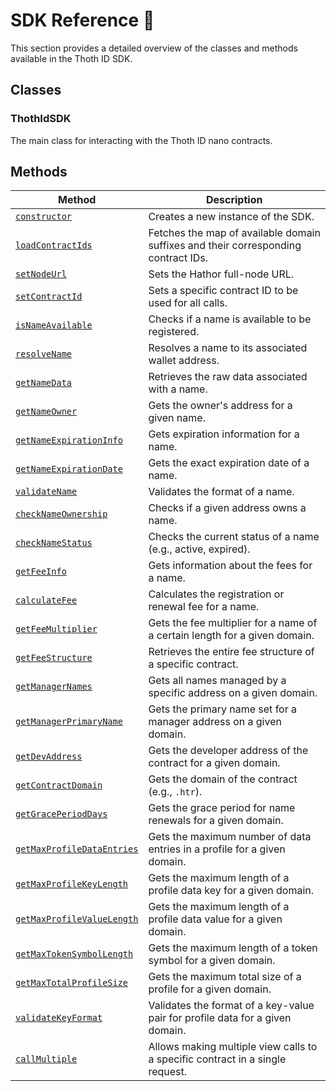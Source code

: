 # SDK Reference 📖

This section provides a detailed overview of the classes and methods available in the Thoth ID SDK.

## Classes

### ThothIdSDK

The main class for interacting with the Thoth ID nano contracts.

## Methods

| Method | Description |
| --- | --- |
| [`constructor`](sdk-reference/constructor.md) | Creates a new instance of the SDK. |
| [`loadContractIds`](sdk-reference/loadContractIds.md) | Fetches the map of available domain suffixes and their corresponding contract IDs. |
| [`setNodeUrl`](sdk-reference/setNodeUrl.md) | Sets the Hathor full-node URL. |
| [`setContractId`](sdk-reference/setContractId.md) | Sets a specific contract ID to be used for all calls. |
| [`isNameAvailable`](sdk-reference/isNameAvailable.md) | Checks if a name is available to be registered. |
| [`resolveName`](sdk-reference/resolveName.md) | Resolves a name to its associated wallet address. |
| [`getNameData`](sdk-reference/getNameData.md) | Retrieves the raw data associated with a name. |
| [`getNameOwner`](sdk-reference/getNameOwner.md) | Gets the owner's address for a given name. |
| [`getNameExpirationInfo`](sdk-reference/getNameExpirationInfo.md) | Gets expiration information for a name. |
| [`getNameExpirationDate`](sdk-reference/getNameExpirationDate.md) | Gets the exact expiration date of a name. |
| [`validateName`](sdk-reference/validateName.md) | Validates the format of a name. |
| [`checkNameOwnership`](sdk-reference/checkNameOwnership.md) | Checks if a given address owns a name. |
| [`checkNameStatus`](sdk-reference/checkNameStatus.md) | Checks the current status of a name (e.g., active, expired). |
| [`getFeeInfo`](sdk-reference/getFeeInfo.md) | Gets information about the fees for a name. |
| [`calculateFee`](sdk-reference/calculateFee.md) | Calculates the registration or renewal fee for a name. |
| [`getFeeMultiplier`](sdk-reference/getFeeMultiplier.md) | Gets the fee multiplier for a name of a certain length for a given domain. |
| [`getFeeStructure`](sdk-reference/getFeeStructure.md) | Retrieves the entire fee structure of a specific contract. |
| [`getManagerNames`](sdk-reference/getManagerNames.md) | Gets all names managed by a specific address on a given domain. |
| [`getManagerPrimaryName`](sdk-reference/getManagerPrimaryName.md) | Gets the primary name set for a manager address on a given domain. |
| [`getDevAddress`](sdk-reference/getDevAddress.md) | Gets the developer address of the contract for a given domain. |
| [`getContractDomain`](sdk-reference/getContractDomain.md) | Gets the domain of the contract (e.g., `.htr`). |
| [`getGracePeriodDays`](sdk-reference/getGracePeriodDays.md) | Gets the grace period for name renewals for a given domain. |
| [`getMaxProfileDataEntries`](sdk-reference/getMaxProfileDataEntries.md) | Gets the maximum number of data entries in a profile for a given domain. |
| [`getMaxProfileKeyLength`](sdk-reference/getMaxProfileKeyLength.md) | Gets the maximum length of a profile data key for a given domain. |
| [`getMaxProfileValueLength`](sdk-reference/getMaxProfileValueLength.md) | Gets the maximum length of a profile data value for a given domain. |
| [`getMaxTokenSymbolLength`](sdk-reference/getMaxTokenSymbolLength.md) | Gets the maximum length of a token symbol for a given domain. |
| [`getMaxTotalProfileSize`](sdk-reference/getMaxTotalProfileSize.md) | Gets the maximum total size of a profile for a given domain. |
| [`validateKeyFormat`](sdk-reference/validateKeyFormat.md) | Validates the format of a key-value pair for profile data for a given domain. |
| [`callMultiple`](sdk-reference/callMultiple.md) | Allows making multiple view calls to a specific contract in a single request. ||
